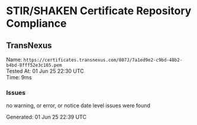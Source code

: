 # STIR/SHAKEN Certificate Repository Compliance

## TransNexus

Name: `https://certificates.transnexus.com/807J/7a1ed9e2-c9bd-48b2-b4bd-8fff52e3c165.pem`\
Tested At: 01 Jun 25 22:30 UTC\
Time: 9ms

### Issues

no warning, or error, or notice date level issues were found

Generated: 01 Jun 25 22:39 UTC